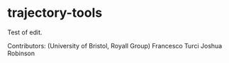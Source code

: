 # trajectory-tools
Test of edit.

Contributors: (University of Bristol, Royall Group)
Francesco Turci
Joshua Robinson
